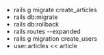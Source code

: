 * rails g migrate create_articles
* rails db:migrate
* rails db:rollback
* rails routes --expanded
* rails g migration create_users
* user.articles << article